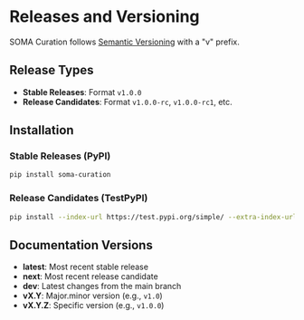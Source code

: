 # Releases and Versioning

SOMA Curation follows [Semantic Versioning](https://semver.org/) with a "v" prefix.

## Release Types

- **Stable Releases**: Format `v1.0.0`
- **Release Candidates**: Format `v1.0.0-rc`, `v1.0.0-rc1`, etc.

## Installation

### Stable Releases (PyPI)

```bash
pip install soma-curation
```

### Release Candidates (TestPyPI)

```bash
pip install --index-url https://test.pypi.org/simple/ --extra-index-url https://pypi.org/simple soma-curation
```

## Documentation Versions

- **latest**: Most recent stable release
- **next**: Most recent release candidate
- **dev**: Latest changes from the main branch
- **vX.Y**: Major.minor version (e.g., `v1.0`)
- **vX.Y.Z**: Specific version (e.g., `v1.0.0`)
